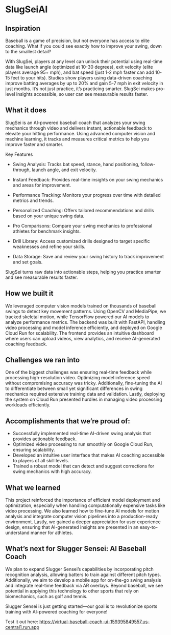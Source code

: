# SlugSeiAI

## Inspiration

Baseball is a game of precision, but not everyone has access to elite coaching. What if you could see exactly how to improve your swing, down to the smallest detail? 

With SlugSei, players at any level can unlock their potential using real-time data like launch angle (optimized at 10-30 degrees), exit velocity (elite players average 95+ mph), and bat speed (just 1-2 mph faster can add 10-15 feet to your hits). Studies show players using data-driven coaching improve batting averages by up to 20% and gain 5-7 mph in exit velocity in just months. It’s not just practice, it’s practicing smarter. SlugSei makes pro-level insights accessible, so user can see measurable results faster.

## What it does

SlugSei is an AI-powered baseball coach that analyzes your swing mechanics through video and delivers instant, actionable feedback to elevate your hitting performance. Using advanced computer vision and machine learning, it tracks and measures critical metrics to help you improve faster and smarter.

Key Features

- Swing Analysis: Tracks bat speed, stance, hand positioning, follow-through, launch angle, and exit velocity.

- Instant Feedback: Provides real-time insights on your swing mechanics and areas for improvement.

- Performance Tracking: Monitors your progress over time with detailed metrics and trends.

- Personalized Coaching: Offers tailored recommendations and drills based on your unique swing data.

- Pro Comparisons: Compare your swing mechanics to professional athletes for benchmark insights.

- Drill Library: Access customized drills designed to target specific weaknesses and refine your skills.

- Data Storage: Save and review your swing history to track improvement and set goals.

SlugSei turns raw data into actionable steps, helping you practice smarter and see measurable results faster.

## How we built it

We leveraged computer vision models trained on thousands of baseball swings to detect key movement patterns. Using OpenCV and MediaPipe, we tracked skeletal motion, while TensorFlow powered our AI models to analyze performance metrics. The backend was built with FastAPI, handling video processing and model inference efficiently, and deployed on Google Cloud Run for scalability. The frontend provides an intuitive dashboard where users can upload videos, view analytics, and receive AI-generated coaching feedback.

## Challenges we ran into

One of the biggest challenges was ensuring real-time feedback while processing high-resolution video. Optimizing model inference speed without compromising accuracy was tricky. Additionally, fine-tuning the AI to differentiate between small yet significant differences in swing mechanics required extensive training data and validation. Lastly, deploying the system on Cloud Run presented hurdles in managing video processing workloads efficiently.

## Accomplishments that we’re proud of:
- Successfully implemented real-time AI-driven swing analysis that provides actionable feedback.
- Optimized video processing to run smoothly on Google Cloud Run, ensuring scalability.
- Developed an intuitive user interface that makes AI coaching accessible to players of all skill levels.
- Trained a robust model that can detect and suggest corrections for swing mechanics with high accuracy.

## What we learned

This project reinforced the importance of efficient model deployment and optimization, especially when handling computationally expensive tasks like video processing. We also learned how to fine-tune AI models for motion analysis and integrate computer vision pipelines into a production-ready environment. Lastly, we gained a deeper appreciation for user experience design, ensuring that AI-generated insights are presented in an easy-to-understand manner for athletes.

## What’s next for Slugger Sensei: AI Baseball Coach

We plan to expand Slugger Sensei’s capabilities by incorporating pitch recognition analysis, allowing batters to train against different pitch types. Additionally, we aim to develop a mobile app for on-the-go swing analysis and integrate real-time feedback via AR overlays. Beyond baseball, we see potential in applying this technology to other sports that rely on biomechanics, such as golf and tennis.

Slugger Sensei is just getting started—our goal is to revolutionize sports training with AI-powered coaching for everyone!

Test it out here:
https://virtual-baseball-coach-ui-159395849557.us-central1.run.app


